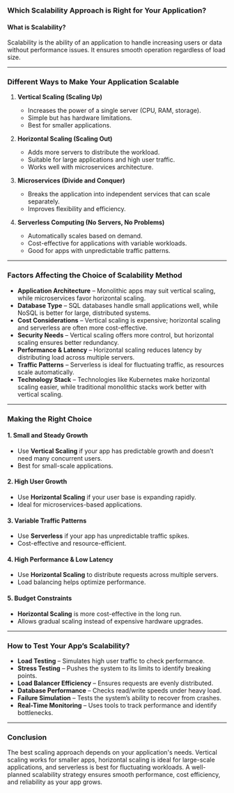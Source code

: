 
### **Which Scalability Approach is Right for Your Application?**  

#### **What is Scalability?**  
Scalability is the ability of an application to handle increasing users or data without performance issues. It ensures smooth operation regardless of load size.  

---

### **Different Ways to Make Your Application Scalable**  

1. **Vertical Scaling (Scaling Up)**  
   - Increases the power of a single server (CPU, RAM, storage).  
   - Simple but has hardware limitations.  
   - Best for smaller applications.  

2. **Horizontal Scaling (Scaling Out)**  
   - Adds more servers to distribute the workload.  
   - Suitable for large applications and high user traffic.  
   - Works well with microservices architecture.  

3. **Microservices (Divide and Conquer)**  
   - Breaks the application into independent services that can scale separately.  
   - Improves flexibility and efficiency.  

4. **Serverless Computing (No Servers, No Problems)**  
   - Automatically scales based on demand.  
   - Cost-effective for applications with variable workloads.  
   - Good for apps with unpredictable traffic patterns.  

---

### **Factors Affecting the Choice of Scalability Method**  

- **Application Architecture** – Monolithic apps may suit vertical scaling, while microservices favor horizontal scaling.  
- **Database Type** – SQL databases handle small applications well, while NoSQL is better for large, distributed systems.  
- **Cost Considerations** – Vertical scaling is expensive; horizontal scaling and serverless are often more cost-effective.  
- **Security Needs** – Vertical scaling offers more control, but horizontal scaling ensures better redundancy.  
- **Performance & Latency** – Horizontal scaling reduces latency by distributing load across multiple servers.  
- **Traffic Patterns** – Serverless is ideal for fluctuating traffic, as resources scale automatically.  
- **Technology Stack** – Technologies like Kubernetes make horizontal scaling easier, while traditional monolithic stacks work better with vertical scaling.  

---

### **Making the Right Choice**  

#### **1. Small and Steady Growth**  
- Use **Vertical Scaling** if your app has predictable growth and doesn’t need many concurrent users.  
- Best for small-scale applications.  

#### **2. High User Growth**  
- Use **Horizontal Scaling** if your user base is expanding rapidly.  
- Ideal for microservices-based applications.  

#### **3. Variable Traffic Patterns**  
- Use **Serverless** if your app has unpredictable traffic spikes.  
- Cost-effective and resource-efficient.  

#### **4. High Performance & Low Latency**  
- Use **Horizontal Scaling** to distribute requests across multiple servers.  
- Load balancing helps optimize performance.  

#### **5. Budget Constraints**  
- **Horizontal Scaling** is more cost-effective in the long run.  
- Allows gradual scaling instead of expensive hardware upgrades.  

---

### **How to Test Your App’s Scalability?**  

- **Load Testing** – Simulates high user traffic to check performance.  
- **Stress Testing** – Pushes the system to its limits to identify breaking points.  
- **Load Balancer Efficiency** – Ensures requests are evenly distributed.  
- **Database Performance** – Checks read/write speeds under heavy load.  
- **Failure Simulation** – Tests the system’s ability to recover from crashes.  
- **Real-Time Monitoring** – Uses tools to track performance and identify bottlenecks.  

---

### **Conclusion**  
The best scaling approach depends on your application's needs. Vertical scaling works for smaller apps, horizontal scaling is ideal for large-scale applications, and serverless is best for fluctuating workloads. A well-planned scalability strategy ensures smooth performance, cost efficiency, and reliability as your app grows.